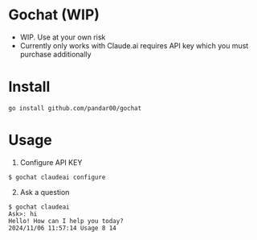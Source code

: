# Gochat (WIP)
* WIP. Use at your own risk
* Currently only works with Claude.ai requires API key which you must purchase additionally

# Install
```
go install github.com/pandar00/gochat
```

# Usage
1. Configure API KEY
```
$ gochat claudeai configure
```

2. Ask a question
```
$ gochat claudeai
Ask>: hi
Hello! How can I help you today?
2024/11/06 11:57:14 Usage 8 14
```

